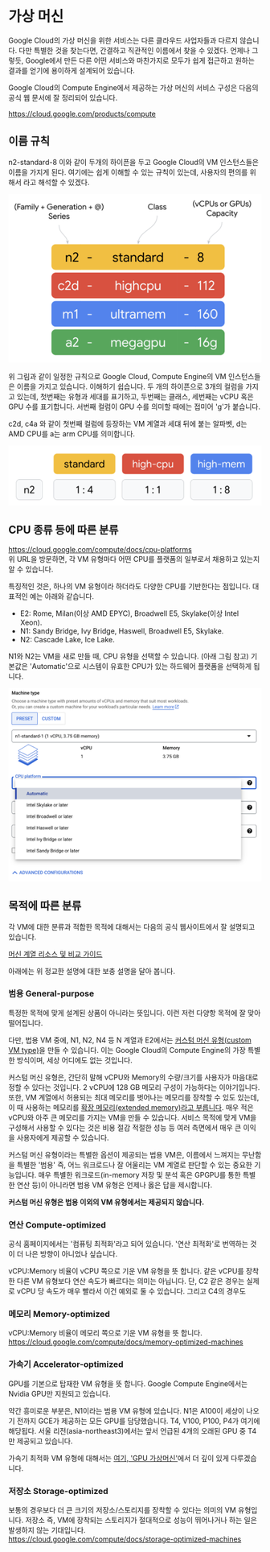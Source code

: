 # 가상 머신

Google Cloud의 가상 머신을 위한 서비스는 다른 클라우드 사업자들과 다르지 않습니다.
다만 특별한 것을 찾는다면, 간결하고 직관적인 이름에서 찾을 수 있겠다. 언제나 그렇듯, Google에서 만든
다른 어떤 서비스와 마찬가지로 모두가 쉽게 접근하고 원하는 결과를 얻기에 용이하게 설계되어 있습니다.

Google Cloud의 Compute Engine에서 제공하는 가상 머신의 서비스 구성은
다음의 공식 웹 문서에 잘 정리되어 있습니다.

https://cloud.google.com/products/compute

## 이름 규칙

n2-standard-8 이와 같이 두개의 하이픈을 두고 Google Cloud의 VM 인스턴스들은 이름을 가지게 된다.
여기에는 쉽게 이해할 수 있는 규칙이 있는데, 사용자의 편의를 위해서 라고 해석할 수 있겠다.

![VM 인스턴스 이름 규칙](./vm-instances-naming-rules.png)

위 그림과 같이 일정한 규칙으로 Google Cloud, Compute Engine의 VM 인스턴스들은 이름을 가지고 있습니다.
이해하기 쉽습니다. 두 개의 하이픈으로 3개의 컬럼을 가지고 있는데, 첫번째는 유형과 세대를 표기하고, 두번째는 클래스, 세번째는 vCPU 혹은 GPU 수를 표기합니다. 서번째 컬럼이 GPU 수를 의미할 때에는 접미어 'g'가 붙습니다.

c2d, c4a 와 같이 첫번째 컬럼에 등장하는 VM 계열과 세댸 뒤에 붙는 알파벳, d는 AMD CPU를 a는 arm CPU를 의미합니다.

![VM 인스턴스 이름 규칙 2](./vm-instances-naming-rules-2.png)



## CPU 종류 등에 따른 분류

https://cloud.google.com/compute/docs/cpu-platforms  
위 URL을 방문하면, 각 VM 유형마다 어떤 CPU를 플랫폼의 일부로서 채용하고 있는지 알 수 있습니다.

특징적인 것은, 하나의 VM 유형이라 하더라도 다양한 CPU를 기반한다는 점입니다.
대표적인 예는 아래와 같습니다.

- E2: Rome, Milan(이상 AMD EPYC), Broadwell E5, Skylake(이상 Intel Xeon).
- N1: Sandy Bridge, Ivy Bridge, Haswell, Broadwell E5, Skylake.
- N2: Cascade Lake, Ice Lake.

N1와 N2는 VM을 새로 만들 때, CPU 유형을 선택할 수 있습니다. (아래 그림 참고)
기본값은 'Automatic'으로 시스템이 유효한 CPU가 있는 
하드웨어 플랫폼을 선택하게 됩니다. 

![CPU platform in Advanced Configurations](./n1-new-vm-adv-conf.png)


## 목적에 따른 분류

각 VM에 대한 분류과 적합한 목적에 대해서는 다음의 공식 웹사이트에서 잘 설명되고 있습니다.  

[머신 계열 리소스 및 비교 가이드](https://cloud.google.com/compute/docs/machine-resource)

아래에는 위 정교한 설명에 대한 보충 설명을 달아 봅니다.

### 범용 General-purpose

특정한 목적에 맞게 설계된 상품이 아니라는 뜻입니다.
이런 저런 다양항 목적에 잘 맞아 떨어집니다.

다만, 법용 VM 중에, N1, N2, N4 등 N 계열과 E2에서는 [커스텀 머신 유형(custom VM type)](https://cloud.google.com/compute/docs/instances/creating-instance-with-custom-machine-type)을 만들 수 있습니다.
이는 Google Cloud의 Compute Engine의 가장 특별한 방식이며, 세상 어디에도 없는 것입니다.

커스텀 머신 유형은, 간단히 말해 vCPU와 Memory의 수량/크기를 사용자가 마음대로 정할 수 있다는 것입니다.
2 vCPU에 128 GB 메모리 구성이 가능하다는 이야기입니다. 또한, VM 계열에서 허용되는 최대 메모리를 벗어나는 메모리를 장착할 수 있도 있는데, 이 때 사용하는 메모리를 [확장 메모리(extended memory)라고 부릅니다](https://cloud.google.com/compute/docs/instances/creating-instance-with-custom-machine-type#extendedmemory). 
매우 적은 vCPU와 아주 큰 메모리를 가지는 VM을 만들 수 있습니다.
서비스 목적에 맞게 VM을 구성해서 사용할 수 있다는 것은 비용 절감 적절한 성능 등 여러 측면에서 매우 큰 이익을 사용자에게 제공할 수 있습니다.

커스텀 머신 유형이라는 특별한 옵션이 제공되는 법용 VM은, 이름에서 느껴지는 무난함을
특별한 '범용' 즉, 어느 워크로드나 잘 어울리는 VM 계열로 판단할 수 있는 중요한 기능입니다.
매우 특별한 워크로드(in-memory 저장 및 분석 혹은 GPGPU를 통한 특별한 연산 등)이 아니라면
범용 VM 유형은 언제나 옳은 답을 제시합니다.

**커스텀 머신 유형은 법용 이외의 VM 유형에서는 제공되지 않습니다.**

### 연산 Compute-optimized

공식 홈페이지에서는 '컴퓨팅 최적화'라고 되어 있습니다. 
'연산 최적화'로 번역하는 것이 더 나은 방향이 아니었나 싶습니다.

vCPU:Memory 비율이 vCPU 쪽으로 기운 VM 유형을 뜻 합니다.
같은 vCPU를 장착한 다른 VM 유형보다 연산 속도가 빠르다는 의미는 아닙니다.
단, C2 같은 경우는 실제로 vCPU 당 속도가 매우 빨라서
이건 예외로 둘 수 있습니다. 그리고 C4의 경우도 

### 메모리 Memory-optimized

vCPU:Memory 비율이 메모리 쪽으로 기운 VM 유형을 뜻 합니다.  
https://cloud.google.com/compute/docs/memory-optimized-machines

### 가속기 Accelerator-optimized

GPU를 기본으로 탑재한 VM 유형을 뜻 합니다.
Google Compute Engine에서는 Nvidia GPU만 지원되고 있습니다.

약간 흥미로운 부분은, N1이라는 범용 VM 유형에 있습니다. 
N1은 A100이 세상이 나오기 전까지 GCE가 제공하는 모든 GPU를 담당했습니다.
T4, V100, P100, P4가 여기에 해당됩다.
서울 리전(asia-northeast3)에서는 앞서 언급된 4개의 오래된 GPU 중 T4만 제공되고 있습니다.

가속기 최적화 VM 유형에 대해서는 [여기, 'GPU 가상머신'](./gpu-vm.md)에서 더 깊이 있게 다루겠습니다.

### 저장소 Storage-optimized

보통의 경우보다 더 큰 크기의 저장소/스토리지를 장착할 수 있다는 의미의 VM 유형입니다.
저장소 즉, VM에 장착되는 스토리지가 절대적으로 성능이 뛰어나거나 하는 일은 
발생하지 않는 기대입니다.  
https://cloud.google.com/compute/docs/storage-optimized-machines
